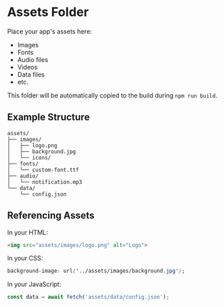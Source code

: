 # Assets Folder

Place your app's assets here:

- Images
- Fonts
- Audio files
- Videos
- Data files
- etc.

This folder will be automatically copied to the build during `npm run build`.

## Example Structure

```
assets/
├── images/
│   ├── logo.png
│   ├── background.jpg
│   └── icons/
├── fonts/
│   └── custom-font.ttf
├── audio/
│   └── notification.mp3
└── data/
    └── config.json
```

## Referencing Assets

In your HTML:
```html
<img src="assets/images/logo.png" alt="Logo">
```

In your CSS:
```css
background-image: url('../assets/images/background.jpg');
```

In your JavaScript:
```javascript
const data = await fetch('assets/data/config.json');
```
